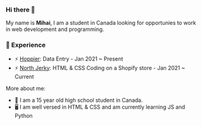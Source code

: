 ### Hi there 👋
My name is **Mihai**, I am a student in Canada looking for opportunies to work in web development and programming.

<h3>🔭 Experience</h3>

- ⚡ <a href="https://www.hoppier.com/">Hoppier</a>: Data Entry - Jan 2021 ~ Present
- ⚡ <a href="https://northjerky.com/products/wholesale-club">North Jerky</a>: HTML & CSS Coding on a Shopify store - Jan 2021 ~ Current

More about me:

- 🧠 I am a 15 year old high school student in Canada. <br>
- 🖥️ I am well versed in HTML & CSS and am currently learning JS and Python

<!--
**mihai8/mihai8** is a ✨ _special_ ✨ repository because its `README.md` (this file) appears on your GitHub profile.

Here are some ideas to get you started:

- 🔭 I’m currently working on ...
- 🌱 I’m currently learning ...
- 👯 I’m looking to collaborate on ...
- 🤔 I’m looking for help with ...
- 💬 Ask me about ...
- 📫 How to reach me: ...
- 😄 Pronouns: ...
- ⚡ Fun fact: ...
-->
